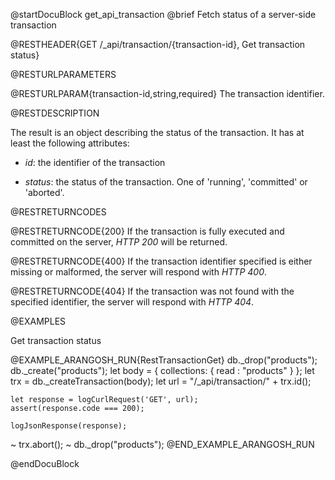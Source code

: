 
@startDocuBlock get_api_transaction
@brief Fetch status of a server-side transaction

@RESTHEADER{GET /_api/transaction/{transaction-id}, Get transaction status}

@RESTURLPARAMETERS

@RESTURLPARAM{transaction-id,string,required}
The transaction identifier.

@RESTDESCRIPTION

The result is an object describing the status of the transaction. It has at least the following
attributes:

- *id*: the identifier of the transaction

- *status*: the status of the transaction. One of 'running', 'committed' or 'aborted'.

@RESTRETURNCODES

@RESTRETURNCODE{200}
If the transaction is fully executed and committed on the server,
*HTTP 200* will be returned.

@RESTRETURNCODE{400}
If the transaction identifier specified is either missing or malformed, the server
will respond with *HTTP 400*.

@RESTRETURNCODE{404}
If the transaction was not found with the specified identifier, the server
will respond with *HTTP 404*.

@EXAMPLES

Get transaction status

@EXAMPLE_ARANGOSH_RUN{RestTransactionGet}
    db._drop("products");
    db._create("products");
    let body = {
      collections: {
        read : "products"
      }
    };
    let trx = db._createTransaction(body);
    let url = "/_api/transaction/" + trx.id();

    let response = logCurlRequest('GET', url);
    assert(response.code === 200);

    logJsonResponse(response);

  ~ trx.abort();
  ~ db._drop("products");
@END_EXAMPLE_ARANGOSH_RUN

@endDocuBlock

